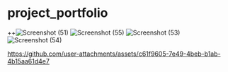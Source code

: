 # project_portfolio
++![Screenshot (51)](https://github.com/user-attachments/assets/357ff0db-b47d-4d4c-a113-b308e111532b)
![Screenshot (55)](https://github.com/user-attachments/assets/e0a75b07-c2bf-4876-8110-c3856b90b92d)
![Screenshot (53)](https://github.com/user-attachments/assets/e6f5a299-7dc3-4525-897f-7c4abb8695bd)
![Screenshot (54)](https://github.com/user-attachments/assets/ff4d92bd-9a7b-4d98-bbdd-6b4820f4af54)


https://github.com/user-attachments/assets/c61f9605-7e49-4beb-b1ab-4b15aa61d4e7

